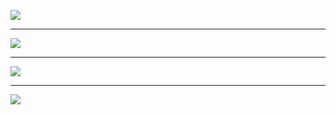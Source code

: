 ![](https://img2018.cnblogs.com/blog/1446249/202001/1446249-20200120120933041-1617983835.png)

---

![](https://img2018.cnblogs.com/blog/1446249/202001/1446249-20200120120946617-1266151233.png)

---

![](https://img2018.cnblogs.com/blog/1446249/202001/1446249-20200120121000734-1514411966.png)

---

![](https://img2018.cnblogs.com/blog/1446249/202001/1446249-20200120121008671-1300714402.png)
